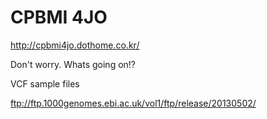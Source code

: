 # CPBMI 4JO

http://cpbmi4jo.dothome.co.kr/

Don't worry.
Whats going on!?

VCF sample files

ftp://ftp.1000genomes.ebi.ac.uk/vol1/ftp/release/20130502/
